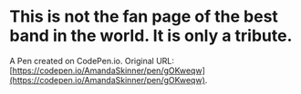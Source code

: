 # This is not the fan page of the best band in the world.  It is only a tribute.

A Pen created on CodePen.io. Original URL: [https://codepen.io/AmandaSkinner/pen/gOKweqw](https://codepen.io/AmandaSkinner/pen/gOKweqw).


